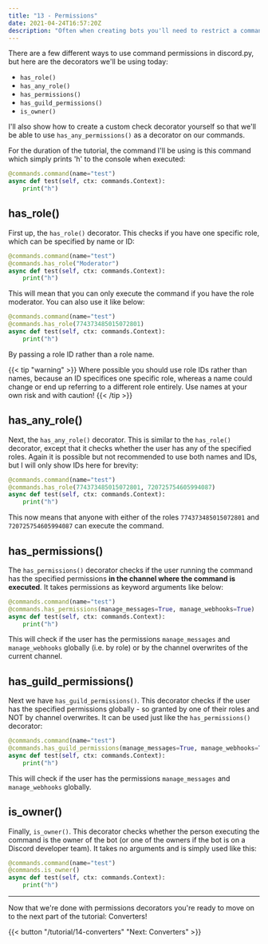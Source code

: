 ```yaml
---
title: "13 - Permissions"
date: 2021-04-24T16:57:20Z
description: "Often when creating bots you'll need to restrict a command to only allow certain people to use it. In this part I'll detail several ways you can use permissions checks in discord.py to do this."
---
```


There are a few different ways to use command permissions in discord.py, but here are the decorators we'll be using today:

- `has_role()`
- `has_any_role()`
- `has_permissions()`
- `has_guild_permissions()`
- `is_owner()`

I'll also show how to create a custom check decorator yourself so that we'll be able to use `has_any_permissions()` as a decorator on our commands.

For the duration of the tutorial, the command I'll be using is this command which simply prints 'h' to the console when executed:

```py
@commands.command(name="test")
async def test(self, ctx: commands.Context):
    print("h")
```

## has_role()

First up, the `has_role()` decorator. This checks if you have one specific role, which can be specified by name or ID:

```py
@commands.command(name="test")
@commands.has_role("Moderator")
async def test(self, ctx: commands.Context):
    print("h")
```

This will mean that you can only execute the command if you have the role moderator. You can also use it like below:

```py
@commands.command(name="test")
@commands.has_role(774373485015072801)
async def test(self, ctx: commands.Context):
    print("h")
```

By passing a role ID rather than a role name.

{{< tip "warning" >}}
Where possible you should use role IDs rather than names, because an ID specifices one specific role, whereas a name could change or end up referring to a different role entirely. Use names at your own risk and with caution!
{{< /tip >}}

## has_any_role()

Next, the `has_any_role()` decorator. This is similar to the `has_role()` decorator, except that it checks whether the user has any of the specified roles. Again it is possible but not recommended to use both names and IDs, but I will only show IDs here for brevity:

```py
@commands.command(name="test")
@commands.has_role(774373485015072801, 720725754605994087)
async def test(self, ctx: commands.Context):
    print("h")
```

This now means that anyone with either of the roles `774373485015072801` and `720725754605994087` can execute the command.

## has_permissions()

The `has_permissions()` decorator checks if the user running the command has the specified permissions **in the channel where the command is executed**. It takes permissions as keyword arguments like below:

```py
@commands.command(name="test")
@commands.has_permissions(manage_messages=True, manage_webhooks=True)
async def test(self, ctx: commands.Context):
    print("h")
```

This will check if the user has the permissions `manage_messages` and `manage_webhooks` globally (i.e. by role) or by the channel overwrites of the current channel.

## has_guild_permissions()

Next we have `has_guild_permissions()`. This decorator checks if the user has the specified permissions globally - so granted by one of their roles and NOT by channel overwrites. It can be used just like the `has_permissions()` decorator:

```py
@commands.command(name="test")
@commands.has_guild_permissions(manage_messages=True, manage_webhooks=True)
async def test(self, ctx: commands.Context):
    print("h")
```

This will check if the user has the permissions `manage_messages` and `manage_webhooks` globally.

## is_owner()

Finally, `is_owner()`. This decorator checks whether the person executing the command is the owner of the bot (or one of the owners if the bot is on a Discord developer team). It takes no arguments and is simply used like this:

```py
@commands.command(name="test")
@commands.is_owner()
async def test(self, ctx: commands.Context):
    print("h")
```

---

Now that we're done with permissions decorators you're ready to move on to the next part of the tutorial: Converters!

{{< button "/tutorial/14-converters" "Next: Converters" >}}
